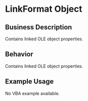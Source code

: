 # LinkFormat Object

## Business Description
Contains linked OLE object properties.

## Behavior
Contains linked OLE object properties.

## Example Usage
No VBA example available.
